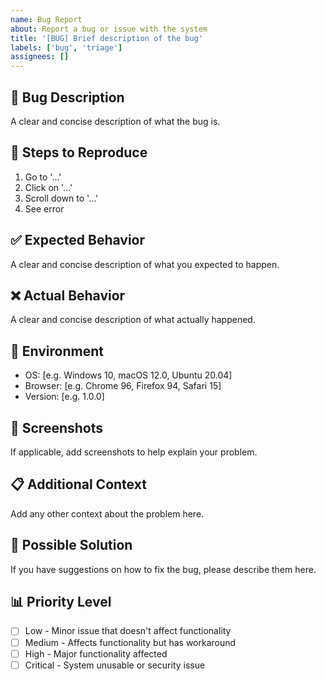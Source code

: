 ```yaml
---
name: Bug Report
about: Report a bug or issue with the system
title: '[BUG] Brief description of the bug'
labels: ['bug', 'triage']
assignees: []
---
```


## 🐛 Bug Description
A clear and concise description of what the bug is.

## 🔄 Steps to Reproduce
1. Go to '...'
2. Click on '...'
3. Scroll down to '...'
4. See error

## ✅ Expected Behavior
A clear and concise description of what you expected to happen.

## ❌ Actual Behavior
A clear and concise description of what actually happened.

## 📱 Environment
- OS: [e.g. Windows 10, macOS 12.0, Ubuntu 20.04]
- Browser: [e.g. Chrome 96, Firefox 94, Safari 15]
- Version: [e.g. 1.0.0]

## 📸 Screenshots
If applicable, add screenshots to help explain your problem.

## 📋 Additional Context
Add any other context about the problem here.

## 🔧 Possible Solution
If you have suggestions on how to fix the bug, please describe them here.

## 📊 Priority Level
- [ ] Low - Minor issue that doesn't affect functionality
- [ ] Medium - Affects functionality but has workaround
- [ ] High - Major functionality affected
- [ ] Critical - System unusable or security issue